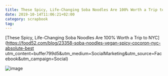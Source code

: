 ```yaml
---
title: These Spicy, Life-Changing Soba Noodles Are 100% Worth a Trip to NYC
date: 2019-10-14T11:06:21+02:00
category: scrapbook
tag: 
---
```




[These Spicy, Life-Changing Soba Noodles Are 100% Worth a Trip to NYC](https://food52.com/blog/23358-soba-noodles-vegan-spicy-cocoron-nyc-absolute-best
utm_content=buffer799d5&utm_medium=SocialMarketing&utm_source=Facebook&utm_campaign=Social)

![image](https://images.food52.com/RNp_VHJp9Haxj9eG9TGhv7j31kY=/fit-in/1200x1200/381d9b81-4669-4b6d-a648-217165edf13f--pjimage_21-.jpg)